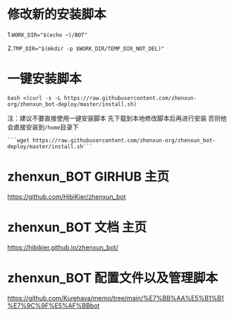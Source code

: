 # 修改新的安装脚本
  1.```WORK_DIR="$(echo ~)/BOT" ```
  
  2.```TMP_DIR="$(mkdir -p $WORK_DIR/TEMP_DIR_NOT_DEL)" ```
  
# 一键安装脚本
  ```bash <(curl -s -L https://raw.githubusercontent.com/zhenxun-org/zhenxun_bot-deploy/master/install.sh)```
  
  注：建议不要直接使用一键安装脚本 先下载到本地修改脚本后再进行安装 否则他会直接安装到```/home```目录下
  
    ```wget https://raw.githubusercontent.com/zhenxun-org/zhenxun_bot-deploy/master/install.sh```

# zhenxun_BOT GIRHUB 主页
  https://github.com/HibiKier/zhenxun_bot

# zhenxun_BOT 文档 主页
  https://hibikier.github.io/zhenxun_bot/

# zhenxun_BOT 配置文件以及管理脚本
  https://github.com/Kurehava/memo/tree/main/%E7%BB%AA%E5%B1%B1%E7%9C%9F%E5%AF%BBbot
